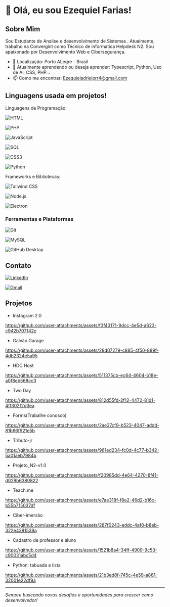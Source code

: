 # 👋 Olá, eu sou Ezequiel Farias!



## Sobre Mim

Sou Estudante de Analise e desenvolvimento de Sistemas . Atualmente, trabalho na Convergint como Técnico de informatica Helpdesk N2. Sou apaixonado por Desenvolvimento Web e Cibersegurança.

- 📍 Localização: Porto ALegre - Brasil
- 🌱 Atualmente aprendendo ou deseja aprender: Typescript, Python, Uso de Ai, CSS, PHP...
- 📫 Como me encontrar: Ezequieladrielprr4@gmail.com 

## Linguagens usada em projetos!

Linguagens de Programação: 

  ![HTML](https://img.shields.io/badge/HTML5-E34F26?style=for-the-badge&logo=html5&logoColor=white)

  ![PHP](https://img.shields.io/badge/PHP-777BB4?style=for-the-badge&logo=php&logoColor=white)

  ![JavaScript](https://img.shields.io/badge/JavaScript-F7DF1E?style=for-the-badge&logo=javascript&logoColor=black)

  ![SQL](https://img.shields.io/badge/SQL-003B57?style=for-the-badge&logo=postgresql&logoColor=white) 

  ![CSS3](https://img.shields.io/badge/CSS3-1572B6?style=for-the-badge&logo=css3&logoColor=white)
  
  ![Python](https://img.shields.io/badge/Python-3776AB?style=for-the-badge&logo=python&logoColor=white)

Frameworks e Bibliotecas: 

![Tailwind CSS](https://img.shields.io/badge/Tailwind_CSS-38B2AC?style=for-the-badge&logo=tailwind-css&logoColor=white)

![Node.js](https://img.shields.io/badge/Node.js-339933?style=for-the-badge&logo=nodedotjs&logoColor=white)

![Electron](https://img.shields.io/badge/Electron-47848F?style=for-the-badge&logo=electron&logoColor=white)

### Ferramentas e Plataformas
![Git](https://img.shields.io/badge/-Git-F05032?style=flat&logo=git)

![MySQL](https://img.shields.io/badge/MySQL-4479A1?style=for-the-badge&logo=mysql&logoColor=white)

![GitHub Desktop](https://img.shields.io/badge/GitHub_Desktop-181717?style=for-the-badge&logo=github&logoColor=white)
## Contato

 [![LinkedIn](https://img.shields.io/badge/LinkedIn-0077B5?style=for-the-badge&logo=linkedin&logoColor=white)](https://www.linkedin.com/in/ezequieladriel2/) 

  [![Gmail](https://img.shields.io/badge/Gmail-D14836?style=for-the-badge&logo=gmail&logoColor=white)](mailto:ezequieladrielprr4@gmail.com)

## Projetos
- Instagram 2.0


https://github.com/user-attachments/assets/f3f43171-9dcc-4e5d-a623-c942b707142c



- Galvão Garage




https://github.com/user-attachments/assets/28d07279-c885-4f50-889f-4db2324e5a95





- HDC Host


https://github.com/user-attachments/assets/511375cb-ec64-4604-b18e-a0f8eb568cc3


- Two Day


https://github.com/user-attachments/assets/812d55fd-2f12-4472-81d1-4ff302f2d3ea



- Forms(Trabalhe conosco)


https://github.com/user-attachments/assets/2ae37cf9-b523-4047-addd-81b66f921e5b


- Tributo-jr


https://github.com/user-attachments/assets/961ed234-fc0d-4c77-b342-5a01aeb7984b



- Projeto_N2-v1.0


https://github.com/user-attachments/assets/f20985dd-4e64-4270-8f41-d029b6380822



- Teach.me


https://github.com/user-attachments/assets/e7ae318f-f8e2-46d2-b16c-b55b715037df







- Ciber-imersão


https://github.com/user-attachments/assets/287f0243-eddc-4af8-b8eb-322e4381539a


- Cadastro de professor e aluno


https://github.com/user-attachments/assets/1521b8a4-34ff-4909-9c53-c90031abc5d4


- Python: tabuada e lista


https://github.com/user-attachments/assets/21b3ed8f-745c-4e59-a861-32001e22df9a







---

_Sempre buscando novos desafios e oportunidades para crescer como desenvolvedor!_






